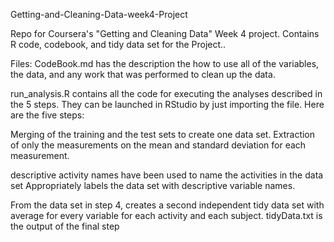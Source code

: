  Getting-and-Cleaning-Data-week4-Project

Repo for Coursera's "Getting and Cleaning Data" Week 4 project. Contains R code, codebook, and tidy data set for the Project..

Files:
CodeBook.md  has the description the how to use all of the variables, the data, and any  work that was performed to clean up the data.

run_analysis.R contains all the code for executing the analyses described in the 5 steps. They can be launched in RStudio by just importing the file. Here are the five steps:

Merging of  the training and the test sets to create one data set.
Extraction of  only the measurements on the mean and standard deviation for each measurement.

descriptive activity names have been used to name the activities in the data set
Appropriately labels the data set with descriptive variable names.

From the data set in step 4, creates a second independent tidy data set with  average for every variable for each activity and each subject.
tidyData.txt is the output of the final step